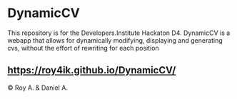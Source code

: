 # DynamicCV
This repository is for the Developers.Institute Hackaton D4. DynamicCV is a webapp that allows for dynamically modifying, displaying and generating cvs, without the effort of rewriting for each position

https://roy4ik.github.io/DynamicCV/
-



&copy; Roy A. & Daniel A.
